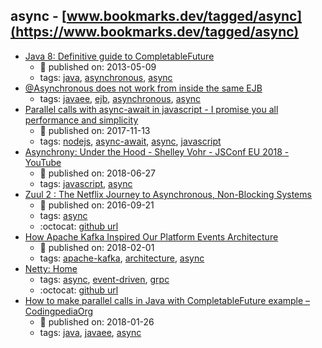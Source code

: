 async - [www.bookmarks.dev/tagged/async](https://www.bookmarks.dev/tagged/async)
---
* [Java 8: Definitive guide to CompletableFuture](https://www.nurkiewicz.com/2013/05/java-8-definitive-guide-to.html)
    * :calendar: published on: 2013-05-09
    * tags: [java](../tagged/java.md), [asynchronous](../tagged/asynchronous.md), [async](../tagged/async.md)
* [@Asynchronous does not work from inside the same EJB](https://www.whitebyte.info/programming/java/asynchronous-does-not-work-from-inside-the-same-ejb)
    * tags: [javaee](../tagged/javaee.md), [ejb](../tagged/ejb.md), [asynchronous](../tagged/asynchronous.md), [async](../tagged/async.md)
* [Parallel calls with async-await in javascript - I promise you all performance and simplicity](http://www.codingpedia.org/ama/parallel-calls-with-async-await-in-javascript-i-promise-you-all-performance-and-simplicity)
    * :calendar: published on: 2017-11-13
    * tags: [nodejs](../tagged/nodejs.md), [async-await](../tagged/async-await.md), [async](../tagged/async.md), [javascript](../tagged/javascript.md)
* [Asynchrony: Under the Hood - Shelley Vohr - JSConf EU 2018 - YouTube](https://www.youtube.com/watch?v=SrNQS8J67zc)
    * :calendar: published on: 2018-06-27
    * tags: [javascript](../tagged/javascript.md), [async](../tagged/async.md)
* [Zuul 2 : The Netflix Journey to Asynchronous, Non-Blocking Systems](https://medium.com/netflix-techblog/zuul-2-the-netflix-journey-to-asynchronous-non-blocking-systems-45947377fb5c)
    * :calendar: published on: 2016-09-21
    * tags: [async](../tagged/async.md)
    * :octocat: [github url](https://github.com/netflix/zuul/)
* [How Apache Kafka Inspired Our Platform Events Architecture](https://engineering.salesforce.com/how-apache-kafka-inspired-our-platform-events-architecture-2f351fe4cf63)
    * :calendar: published on: 2018-02-01
    * tags: [apache-kafka](../tagged/apache-kafka.md), [architecture](../tagged/architecture.md), [async](../tagged/async.md)
* [Netty: Home](https://netty.io/)
    * tags: [async](../tagged/async.md), [event-driven](../tagged/event-driven.md), [grpc](../tagged/grpc.md)
    * :octocat: [github url](https://github.com/netty/netty)
* [How to make parallel calls in Java with CompletableFuture example – CodingpediaOrg](http://www.codingpedia.org/ama/how-to-make-parallel-calls-in-java-with-completablefuture-example)
    * :calendar: published on: 2018-01-26
    * tags: [java](../tagged/java.md), [javaee](../tagged/javaee.md), [async](../tagged/async.md)
